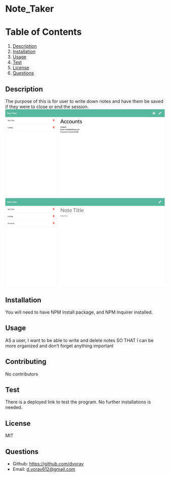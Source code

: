 
# Note_Taker



# Table of Contents

1. [Description](#Description)
2. [Installation](#Installation)
3. [Usage](#Usage)
4. [Test](#test)
5. [License](#License)
6. [Questions](#Questions)

## Description
The purpose of this is for user to write down notes and have them be saved if they were to close or end the session.  
![With text](public/assets/images/image1.PNG)   
![Once submitted](public/assets/images/image2.PNG)   

## Installation
You will need to have NPM Install package, and NPM Inquirer installed.
## Usage
AS a user, I want to be able to write and delete notes SO THAT I can be more organized and don't forget anything important
## Contributing
No contributors
## Test
There is a deployed link to test the program. No further installations is needed.
## License
MIT
## Questions
* Github: https://github.com/dvorav
* Email: d.vorav612@gmail.com